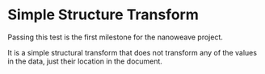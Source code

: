 # Simple Structure Transform

Passing this test is the first milestone
for the nanoweave project.

It is a simple structural transform 
that does not transform
any of the values in the data,
just their location in the document.
